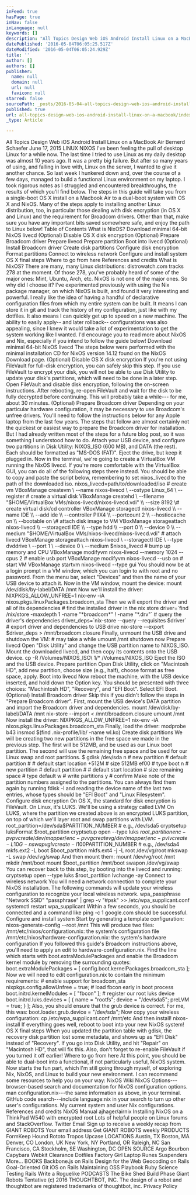 ```yaml
---
inFeed: true
hasPage: true
inNav: false
inLanguage: null
keywords: []
description: "All Topics Design Web iOS Android Install Linux on a MacBook Air Bernerd Schaefer June 17, 2015 LINUX NIXOS I’ve been feeling the pull of desktop Linux for a while now. The last time I tried to use Linux as my daily desktop was almost 10 years ago. It was a pretty big failure. But after so many years of using, and falling in love with, Linux on the server, I wanted to give it another chance. So last week I hunkered down and, over the course of a few days, managed to build a functional Linux environment on my laptop. I took rigorous notes as I struggled and encountered breakthroughs, the results of which you’ll find below. The steps in this guide will take you from a single-boot OS X install on a Macbook Air to a dual-boot system with OS X and NixOS. Many of the steps apply to installing another Linux distribution, too, in particular those dealing with disk encryption (in OS X and Linux) and the requirement for Broadcom drivers. Other than that, make sure you have any important bits saved somewhere safe, and enjoy the path to Linux below! Table of Contents What is NixOS? Download minimal 64-bit NixOS livecd (Optional) Disable OS X disk encryption (Optional) Prepare Broadcom driver Prepare livecd Prepare partition Boot into livecd (Optional) Install Broadcom driver Create disk partitions Configure disk encryption Format partitions Connect to wireless network Configure and install system OS X final steps Where to go from here References and credits What is NixOS? There are many, many Linux distributions: distrowatch.com tracks 278 at the moment. Of those 278, you’ve probably heard of some of the major ones: Mint, Ubuntu, Arch, etc. NixOS is not one of the major ones. So why did I choose it? I’ve experimented previously with using the Nix package manager, on which NixOS is built, and found it very interesting and powerful. I really like the idea of having a handful of declarative configuration files from which my entire system can be built. It means I can store it in git and track the history of my configuration, just like with my dotfiles. It also means I can quickly get up to speed on a new machine. The ability to easily apply– and later rollback– configurations was also appealing, since I knew it would take a lot of experimentation to get the system working like I wanted. I’d encourage you to read more about NixOS and Nix, especially if you intend to follow the guide below! Download minimal 64-bit NixOS livecd The steps below were performed with the minimal installation CD for NixOS version 14.12 found on the NixOS Download page. (Optional) Disable OS X disk encryption If you’re not using FileVault for full-disk encryption, you can safely skip this step. If you use FileVault to encrypt your disk, you will not be able to use Disk Utility to update your disk’s partitions, which will need to be done in a later step. Open FileVault and disable disk encryption, following the on-screen instructions. After rebooting, re-open FileVault and wait for the disk to be fully decrypted before continuing. This will probably take a while— for me, about 30 minutes. (Optional) Prepare Broadcom driver Depending on your particular hardware configuration, it may be necessary to use Broadcom’s unfree drivers. You’ll need to follow the instructions below for any Apple laptop from the last few years. The steps that follow are almost certainly not the quickest or easiest way to prepare the Broadcom driver for installation. But I had already written most of the steps for a future blog post, so it was something I understood how to do. Attach your USB device, and configure two partitions in Disk Utility: NIXOS_ISO (600 MB), and DATA (the rest). Each should be formatted as “MS-DOS (FAT)”. Eject the drive, but keep it plugged in. Now in the terminal, we’re going to create a VirtualBox VM running the NixOS livecd. If you’re more comfortable with the VirtualBox GUI, you can do all of the following steps there instead. You should be able to copy and paste the script below, remembering to set nixos_livecd to the path of the downloaded iso. nixos_livecd=path/to/downloaded/iso # create vm VBoxManage createvm \\ --name nixos-livecd \\ --ostype Linux_64 \\ --register # create a virtual disk VBoxManage createhd \\ --filename \"$HOME/VirtualBox VMs/nixos-livecd/nixos-livecd.vdi\" \\ --size 8192 # create virtual disk/cd controller VBoxManage storagectl nixos-livecd \\ --name IDE \\ --add ide \\ --controller PIIX4 \\ --portcount 2 \\ --hostiocache on \\ --bootable on # attach disk image to VM VBoxManage storageattach nixos-livecd \\ --storagectl IDE \\ --type hdd \\ --port 0 \\ --device 0 \\ --medium \"$HOME/VirtualBox VMs/nixos-livecd/nixos-livecd.vdi\" # attach livecd VBoxManage storageattach nixos-livecd \\ --storagectl IDE \\ --type dvddrive \\ --port 1 \\ --device 0 \\ --medium $nixos_livecd # bump up memory and CPU VBoxManage modifyvm nixos-livecd --memory 1024 --cpus 2 # enable usb port VBoxManage modifyvm nixos-livecd --usb on # start VM VBoxManage startvm nixos-livecd --type gui You should now be at a login prompt in a VM window, which you can login to with root and no password. From the menu bar, select “Devices” and then the name of your USB device to attach it. Now in the VM window, mount the device: mount /dev/disk/by-label/DATA /mnt Now we’ll install the driver: NIXPKGS_ALLOW_UNFREE=1 nix-env -iA nixos.pkgs.linuxPackages.broadcom_sta Then we will export the driver and all of its dependencies # find the installed driver in the nix store driver=`find /nix/store -maxdepth 1 -name \"*broadcom*\" ! -name \"*.drv\"` # query the driver's dependencies driver_deps=`nix-store --query --requisites $driver` # export driver and dependencies to USB drive nix-store --export $driver_deps > /mnt/broadcom.closure Finally, unmount the USB drive and shutdown the VM: # may take a while umount /mnt shutdown now Prepare livecd Open “Disk Utility” and change the USB partition name to NIXOS_ISO. Mount the downloaded livecd, and then copy its contents onto the USB device. cp -R /Volumes/NIXOS_ISO\\ 1/* /Volumes/NIXOS_ISO Eject the ISO and the USB device. Prepare partition Open Disk Utility, click on “Macintosh HD”, add new partition, choose size (e.g., half), choose format as free space, apply. Boot into livecd Now reboot the machine, with the USB device inserted, and hold down the Option key. You should be presented with three choices: “Machintosh HD”, “Recovery”, and “EFI Boot”. Select EFI Boot. (Optional) Install Broadcom driver Skip this if you didn’t follow the steps in “Prepare Broadcom driver”. First, mount the USB device’s DATA partition and import the Broadcom driver and dependencies. mount /dev/disk/by-label/DATA /mnt nix-store --import < /mnt/broadcom.closure umount /mnt Now install the driver: NIXPKGS_ALLOW_UNFREE=1 nix-env -iA nixos.pkgs.linuxPackages.broadcom_sta Finally, load the driver: modprobe b43 insmod $(find .nix-profile/lib/ -name wl.ko) Create disk partitions We will be creating two new partitions in the free space we made in the previous step. The first will be 512MB, and be used as our Linux boot partition. The second will use the remaining free space and be used for our Linux swap and root partitions. $ gdisk /dev/sda n # new partition  # default partition #  # default start location +512M # size 512MB ef00 # type boot n # new partition  # default partition #  # default start location  # size remaining space  # type default w # write partitions y # confirm Make note of the partition numbers assigned to the partitions. You can always find them again by running fdisk -l and reading the device name of the last two entries, whose types should be “EFI Boot” and “Linux Filesystem”. Configure disk encryption On OS X, the standard for disk encryption is FileVault. On Linux, it’s LUKS. We’ll be using a strategy called LVM On LUKS, where the partition we created above is an encrypted LUKS partition, on top of which we’ll layer root and swap partitions with LVM. root_partition=/dev/sda$PARTITION_NUMBER # e.g., /dev/sda5 cryptsetup luksFormat $root_partition cryptsetup open --type luks $root_partition enc-pv pvcreate /dev/mapper/enc-pv vgcreate vg /dev/mapper/enc-pv lvcreate -L 10G -n swap vg lvcreate -l 100%VG -n root vg Format partitions boot_partition=/dev/sda$PARTITION_NUMBER # e.g., /dev/sda4 mkfs.ext2 -L boot $boot_partition mkfs.ext4 -j -L root /dev/vg/root mkswap -L swap /dev/vg/swap And then mount them: mount /dev/vg/root /mnt mkdir /mnt/boot mount $boot_partition /mnt/boot swapon /dev/vg/swap You can recover back to this step, by booting into the livecd and running: cryptsetup open --type luks $root_partition lvchange -ay Connect to wireless network You will need a network connection to complete your NixOS installation. The following commands will update your wireless configuration to recognize your local wireless network. wpa_passphrase \"Network SSID\" \"passphrase\" | grep -v \"#psk\" >> /etc/wpa_supplicant.conf systemctl restart wpa_supplicant Within a few seconds, you should be connected and a command like ping -c 1 google.com should be successful. Configure and install system Start by generating a template configuration: nixos-generate-config --root /mnt This will produce two files: /mnt/etc/nixos/configuration.nix: the system’s configuration file /mnt/etc/nixos/hardware-configuration.nix: the system’s hardware configuration If you followed this guide’s Broadcom instructions above, you’ll need to apply an edit to hardware-configuration.nix. Find the line which starts with boot.extraModulePackages and enable the Broadcom kernel module by removing the surrounding quotes: boot.extraModulePackages = [ config.boot.kernelPackages.broadcom_sta ]; Now we will need to edit configuration.nix to contain the minimum requirements: # enable support for broadcom_sta nixpkgs.config.allowUnfree = true; # load fbcon early in boot process boot.initrd.kernelModules = [ \"fbcon\" ]; # register our root luks device boot.initrd.luks.devices = [ { name = \"rootfs\"; device = \"/dev/sda5\"; preLVM = true; } ]; Also, you should ensure that the grub device is correct. For me, this was: boot.loader.grub.device = \"/dev/sda\"; Now copy your wireless configuration: cp /etc/wpa_supplicant.conf /mnt/etc And then install! nixos-install If everything goes well, reboot to boot into your new NixOS system! OS X final steps When you updated the partition table with gdisk, the recovery disk partition lost some metadata, and shows up as “EFI Disk” instead of “Recovery”. If you go into Disk Utility, and hit “Repair” on “Macintosh HD”, that will fix this. Also, don’t forget to re-enable FileVault if you turned it off earlier! Where to go from here At this point, you should be able to dual-boot into a functional, if not particularly useful, NixOS system. Now starts the fun part, which I’m still going through myself, of exploring Nix, NixOS, and Linux to build your new environment. I can recommend some resources to help you on your way: NixOS Wiki NixOS Options—browser-based search and documentation for NixOS configuration options. man configuration.nix—the same information as above, in your terminal. GitHub code search—include language:nix in your search to turn up other user’s configurations. My current system and user Nix configurations. References and credits NixOS Manual ajhager/airnix Installing NixOS on a ThinkPad W540 with encrypted root Lots of helpful people on Linux forums and StackOverflow. Twitter Email Sign up to receive a weekly recap from GIANT ROBOTS Your email address Get GIANT ROBOTS weekly PRODUCTS FormKeep Hound Rototo Tropos Upcase LOCATIONS Austin, TX Boston, MA Denver, CO London, UK New York, NY Portland, OR Raleigh, NC San Francisco, CA Stockholm, SE Washington, DC OPEN SOURCE Argo Bourbon Capybara Webkit Clearance Dotfiles Factory Girl Laptop Runes Suspenders More... BOOKS Backbone.js on Rails Design for the Web Geocoding on Rails Goal-Oriented Git iOS on Rails Maintaining OSS Playbook Ruby Science Testing Rails Write a Roguelike PODCASTS The Bike Shed Build Phase Giant Robots Tentative © 2016 THOUGHTBOT, INC. The design of a robot and thoughtbot are registered trademarks of thoughtbot, inc. Privacy Policy"
datePublished: '2016-05-04T06:05:25.517Z'
dateModified: '2016-05-04T06:05:24.929Z'
title: ''
author: []
authors: []
publisher:
  name: null
  domain: null
  url: null
  favicon: null
starred: false
sourcePath: _posts/2016-05-04-all-topics-design-web-ios-android-install-linux-on-a-macbook.md
published: true
url: all-topics-design-web-ios-android-install-linux-on-a-macbook/index.html
_type: Article

---
```

All Topics Design Web iOS Android Install Linux on a MacBook Air Bernerd Schaefer June 17, 2015 LINUX NIXOS I've been feeling the pull of desktop Linux for a while now. The last time I tried to use Linux as my daily desktop was almost 10 years ago. It was a pretty big failure. But after so many years of using, and falling in love with, Linux on the server, I wanted to give it another chance. So last week I hunkered down and, over the course of a few days, managed to build a functional Linux environment on my laptop. I took rigorous notes as I struggled and encountered breakthroughs, the results of which you'll find below. The steps in this guide will take you from a single-boot OS X install on a Macbook Air to a dual-boot system with OS X and NixOS. Many of the steps apply to installing another Linux distribution, too, in particular those dealing with disk encryption (in OS X and Linux) and the requirement for Broadcom drivers. Other than that, make sure you have any important bits saved somewhere safe, and enjoy the path to Linux below! Table of Contents What is NixOS? Download minimal 64-bit NixOS livecd (Optional) Disable OS X disk encryption (Optional) Prepare Broadcom driver Prepare livecd Prepare partition Boot into livecd (Optional) Install Broadcom driver Create disk partitions Configure disk encryption Format partitions Connect to wireless network Configure and install system OS X final steps Where to go from here References and credits What is NixOS? There are many, many Linux distributions: distrowatch.com tracks 278 at the moment. Of those 278, you've probably heard of some of the major ones: Mint, Ubuntu, Arch, etc. NixOS is not one of the major ones. So why did I choose it? I've experimented previously with using the Nix package manager, on which NixOS is built, and found it very interesting and powerful. I really like the idea of having a handful of declarative configuration files from which my entire system can be built. It means I can store it in git and track the history of my configuration, just like with my dotfiles. It also means I can quickly get up to speed on a new machine. The ability to easily apply-- and later rollback-- configurations was also appealing, since I knew it would take a lot of experimentation to get the system working like I wanted. I'd encourage you to read more about NixOS and Nix, especially if you intend to follow the guide below! Download minimal 64-bit NixOS livecd The steps below were performed with the minimal installation CD for NixOS version 14.12 found on the NixOS Download page. (Optional) Disable OS X disk encryption If you're not using FileVault for full-disk encryption, you can safely skip this step. If you use FileVault to encrypt your disk, you will not be able to use Disk Utility to update your disk's partitions, which will need to be done in a later step. Open FileVault and disable disk encryption, following the on-screen instructions. After rebooting, re-open FileVault and wait for the disk to be fully decrypted before continuing. This will probably take a while--- for me, about 30 minutes. (Optional) Prepare Broadcom driver Depending on your particular hardware configuration, it may be necessary to use Broadcom's unfree drivers. You'll need to follow the instructions below for any Apple laptop from the last few years. The steps that follow are almost certainly not the quickest or easiest way to prepare the Broadcom driver for installation. But I had already written most of the steps for a future blog post, so it was something I understood how to do. Attach your USB device, and configure two partitions in Disk Utility: NIXOS\_ISO (600 MB), and DATA (the rest). Each should be formatted as "MS-DOS (FAT)". Eject the drive, but keep it plugged in. Now in the terminal, we're going to create a VirtualBox VM running the NixOS livecd. If you're more comfortable with the VirtualBox GUI, you can do all of the following steps there instead. You should be able to copy and paste the script below, remembering to set nixos\_livecd to the path of the downloaded iso. nixos\_livecd=path/to/downloaded/iso \# create vm VBoxManage createvm \\ --name nixos-livecd \\ --ostype Linux\_64 \\ --register \# create a virtual disk VBoxManage createhd \\ --filename "$HOME/VirtualBox VMs/nixos-livecd/nixos-livecd.vdi" \\ --size 8192 \# create virtual disk/cd controller VBoxManage storagectl nixos-livecd \\ --name IDE \\ --add ide \\ --controller PIIX4 \\ --portcount 2 \\ --hostiocache on \\ --bootable on \# attach disk image to VM VBoxManage storageattach nixos-livecd \\ --storagectl IDE \\ --type hdd \\ --port 0 \\ --device 0 \\ --medium "$HOME/VirtualBox VMs/nixos-livecd/nixos-livecd.vdi" \# attach livecd VBoxManage storageattach nixos-livecd \\ --storagectl IDE \\ --type dvddrive \\ --port 1 \\ --device 0 \\ --medium $nixos\_livecd \# bump up memory and CPU VBoxManage modifyvm nixos-livecd --memory 1024 --cpus 2 \# enable usb port VBoxManage modifyvm nixos-livecd --usb on \# start VM VBoxManage startvm nixos-livecd --type gui You should now be at a login prompt in a VM window, which you can login to with root and no password. From the menu bar, select "Devices" and then the name of your USB device to attach it. Now in the VM window, mount the device: mount /dev/disk/by-label/DATA /mnt Now we'll install the driver: NIXPKGS\_ALLOW\_UNFREE=1 nix-env -iA nixos.pkgs.linuxPackages.broadcom\_sta Then we will export the driver and all of its dependencies \# find the installed driver in the nix store driver=\`find /nix/store -maxdepth 1 -name "\*broadcom\*" ! -name "\*.drv"\` \# query the driver's dependencies driver\_deps=\`nix-store --query --requisites $driver\` \# export driver and dependencies to USB drive nix-store --export $driver\_deps \> /mnt/broadcom.closure Finally, unmount the USB drive and shutdown the VM: \# may take a while umount /mnt shutdown now Prepare livecd Open "Disk Utility" and change the USB partition name to NIXOS\_ISO. Mount the downloaded livecd, and then copy its contents onto the USB device. cp -R /Volumes/NIXOS\_ISO\\ 1/\* /Volumes/NIXOS\_ISO Eject the ISO and the USB device. Prepare partition Open Disk Utility, click on "Macintosh HD", add new partition, choose size (e.g., half), choose format as free space, apply. Boot into livecd Now reboot the machine, with the USB device inserted, and hold down the Option key. You should be presented with three choices: "Machintosh HD", "Recovery", and "EFI Boot". Select EFI Boot. (Optional) Install Broadcom driver Skip this if you didn't follow the steps in "Prepare Broadcom driver". First, mount the USB device's DATA partition and import the Broadcom driver and dependencies. mount /dev/disk/by-label/DATA /mnt nix-store --import < /mnt/broadcom.closure umount /mnt Now install the driver: NIXPKGS\_ALLOW\_UNFREE=1 nix-env -iA nixos.pkgs.linuxPackages.broadcom\_sta Finally, load the driver: modprobe b43 insmod $(find .nix-profile/lib/ -name wl.ko) Create disk partitions We will be creating two new partitions in the free space we made in the previous step. The first will be 512MB, and be used as our Linux boot partition. The second will use the remaining free space and be used for our Linux swap and root partitions. $ gdisk /dev/sda n \# new partition \# default partition \# \# default start location +512M \# size 512MB ef00 \# type boot n \# new partition \# default partition \# \# default start location \# size remaining space \# type default w \# write partitions y \# confirm Make note of the partition numbers assigned to the partitions. You can always find them again by running fdisk -l and reading the device name of the last two entries, whose types should be "EFI Boot" and "Linux Filesystem". Configure disk encryption On OS X, the standard for disk encryption is FileVault. On Linux, it's LUKS. We'll be using a strategy called LVM On LUKS, where the partition we created above is an encrypted LUKS partition, on top of which we'll layer root and swap partitions with LVM. root\_partition=/dev/sda$PARTITION\_NUMBER \# e.g., /dev/sda5 cryptsetup luksFormat $root\_partition cryptsetup open --type luks $root\_partition enc-pv pvcreate /dev/mapper/enc-pv vgcreate vg /dev/mapper/enc-pv lvcreate -L 10G -n swap vg lvcreate -l 100%VG -n root vg Format partitions boot\_partition=/dev/sda$PARTITION\_NUMBER \# e.g., /dev/sda4 mkfs.ext2 -L boot $boot\_partition mkfs.ext4 -j -L root /dev/vg/root mkswap -L swap /dev/vg/swap And then mount them: mount /dev/vg/root /mnt mkdir /mnt/boot mount $boot\_partition /mnt/boot swapon /dev/vg/swap You can recover back to this step, by booting into the livecd and running: cryptsetup open --type luks $root\_partition lvchange -ay Connect to wireless network You will need a network connection to complete your NixOS installation. The following commands will update your wireless configuration to recognize your local wireless network. wpa\_passphrase "Network SSID" "passphrase" | grep -v "\#psk" \>\> /etc/wpa\_supplicant.conf systemctl restart wpa\_supplicant Within a few seconds, you should be connected and a command like ping -c 1 google.com should be successful. Configure and install system Start by generating a template configuration: nixos-generate-config --root /mnt This will produce two files: /mnt/etc/nixos/configuration.nix: the system's configuration file /mnt/etc/nixos/hardware-configuration.nix: the system's hardware configuration If you followed this guide's Broadcom instructions above, you'll need to apply an edit to hardware-configuration.nix. Find the line which starts with boot.extraModulePackages and enable the Broadcom kernel module by removing the surrounding quotes: boot.extraModulePackages = \[ config.boot.kernelPackages.broadcom\_sta \]; Now we will need to edit configuration.nix to contain the minimum requirements: \# enable support for broadcom\_sta nixpkgs.config.allowUnfree = true; \# load fbcon early in boot process boot.initrd.kernelModules = \[ "fbcon" \]; \# register our root luks device boot.initrd.luks.devices = \[ { name = "rootfs"; device = "/dev/sda5"; preLVM = true; } \]; Also, you should ensure that the grub device is correct. For me, this was: boot.loader.grub.device = "/dev/sda"; Now copy your wireless configuration: cp /etc/wpa\_supplicant.conf /mnt/etc And then install! nixos-install If everything goes well, reboot to boot into your new NixOS system! OS X final steps When you updated the partition table with gdisk, the recovery disk partition lost some metadata, and shows up as "EFI Disk" instead of "Recovery". If you go into Disk Utility, and hit "Repair" on "Macintosh HD", that will fix this. Also, don't forget to re-enable FileVault if you turned it off earlier! Where to go from here At this point, you should be able to dual-boot into a functional, if not particularly useful, NixOS system. Now starts the fun part, which I'm still going through myself, of exploring Nix, NixOS, and Linux to build your new environment. I can recommend some resources to help you on your way: NixOS Wiki NixOS Options---browser-based search and documentation for NixOS configuration options. man configuration.nix---the same information as above, in your terminal. GitHub code search---include language:nix in your search to turn up other user's configurations. My current system and user Nix configurations. References and credits NixOS Manual ajhager/airnix Installing NixOS on a ThinkPad W540 with encrypted root Lots of helpful people on Linux forums and StackOverflow. Twitter Email Sign up to receive a weekly recap from GIANT ROBOTS Your email address Get GIANT ROBOTS weekly PRODUCTS FormKeep Hound Rototo Tropos Upcase LOCATIONS Austin, TX Boston, MA Denver, CO London, UK New York, NY Portland, OR Raleigh, NC San Francisco, CA Stockholm, SE Washington, DC OPEN SOURCE Argo Bourbon Capybara Webkit Clearance Dotfiles Factory Girl Laptop Runes Suspenders More... BOOKS Backbone.js on Rails Design for the Web Geocoding on Rails Goal-Oriented Git iOS on Rails Maintaining OSS Playbook Ruby Science Testing Rails Write a Roguelike PODCASTS The Bike Shed Build Phase Giant Robots Tentative (c) 2016 THOUGHTBOT, INC. The design of a robot and thoughtbot are registered trademarks of thoughtbot, inc. Privacy Policy